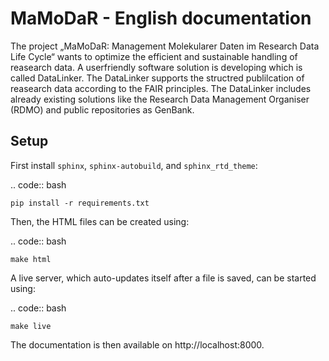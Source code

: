 # MaMoDaR - English documentation

The project „MaMoDaR: Management Molekularer Daten im Research Data Life Cycle“ wants to optimize the efficient and sustainable handling of reasearch data. A userfriendly software solution is developing which is called DataLinker. The DataLinker supports the structred publilcation of reasearch data according to the FAIR principles. The DataLinker includes already existing solutions like the Research Data Management Organiser (RDMO) and public repositories as GenBank.

## Setup

First install `sphinx`, `sphinx-autobuild`, and `sphinx_rtd_theme`:

.. code:: bash

    pip install -r requirements.txt

Then, the HTML files can be created using:

.. code:: bash

    make html

A live server, which auto-updates itself after a file is saved, can be started using:

.. code:: bash

    make live

The documentation is then available on http://localhost:8000.
